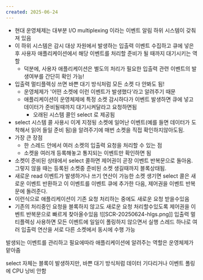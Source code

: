 ```yaml
---
created: 2025-06-24
---
```

- 현대 운영체제는 대부분 I/O multiplexing 이라는 이벤트 알림 하위 시스템이 갖춰져 있음
- 이 하위 시스템은 감시 대상 자원에서 발생하는 입출력 이벤트 수집하고 큐에 넣은 후 사용자 애플리케이션에서 해당 이벤트를 처리할 준비가 될 때까지 대기시키는 역할
	- 덕분에, 사용자 애플리케이션은 별도의 처리가 필요한 입출력 관련 이벤트의 발생여부를 간단히 확인 가능!
- 입출력 멀티플렉싱 쓰면 바쁜 대기 방식처럼 모든 소켓 다 안봐도 됨!
	- 운영체제가 '어떤 소켓에 이런 이벤트가 발생했다'라고 알려주기 때문
	- 애플리케이션이 운영체제에 특정 소켓 감시하다가 이벤트 발생하면 큐에 넣고 데이터가 준비될때까지 대기시켜달라고 요청하면됨
		- 오래된 시스템 콜인 select 로 제공됨
- select 시스템 콜 사용시 이게 지정됭 소켓에 일어난 이벤트(예를 들면 데이터가 도착해서 읽어 들일 준비 됨)을 알려주기에 매번 소켓을 직접 확인하지않아도됨.
- 가장 큰 장점
	- 한 스레드 안에서 여러 소켓의 입출력 요청을 처리할 수 있는 점
	- 소켓을 여러개 등록해놓고 통지되는 이벤트만 확인하면 됨
- 소켓이 준비된 상태에서 select 콜하면 제어권이 곧장 이벤트 반복문으로 돌아옴. 그렇지 않을 때는 등록된 소켓중 준비된 소켓 생길때까지 블록상태됨.
- 새로운 read 이벤트가 발생하거나 쓰기 연산이 가능한 소켓 생기면 select 콜은 새로운 이벤트 반환하고 이 이벤트를 이벤트 큐에 추가한 다음, 제어권을 이벤트 반복문에 돌려준다.
- 이런식으로 애플리케이션이 기존 요청 처리하는 중에도 새로운 요청 받을수있음
- 기존의 처리중인 요청을 블록하지 않고도 새로운 요청 처리할수있도록 제어권을 이벤트 반복문으로 빠르게 찾아올수있음
![[SCR-20250624-hlgs.png]]
입출력 멀티플렉싱 사용하면 모든 이벤트에 일일이 폴링하지 않으면서 실행 스레드 하나로 여러 입출력 연산을 서로 다른 소켓에서 동시에 수행 가능

발생되는 이벤트를 관리하고 필요에따라 애플리케이션에 알려주는 역할은 운영체제가 맡아줌

select 자체는 블록이 발생하지만, 바쁜 대기 방식처럼 데이터 기다리거나 이벤트 폴링에 CPU 낭비 안함
